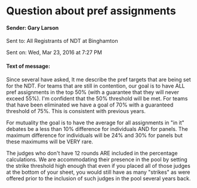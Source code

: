 # Question about pref assignments

#### Sender:	Gary Larson
 Sent to:	All Registrants of NDT at Binghamton
 
 Sent on:	Wed, Mar 23, 2016 at 7:27 PM
#### Text of message:
 Since several have asked, lt me describe the pref targets that are being set for the NDT.  For teams that are still in contention, our goal is to have ALL pref assignments in the top 50% (with a guarantee that they will never exceed 55%).  I'm confident that the 50% threshold will be met.  For teams that have been eliminated we have a goal of 70% with a guaranteed threshold of 75%.  This is consistent with previous years.

 For mutuality the goal is to have the average for all assignments in "in it" debates be a less than 10% difference for individuals AND for panels.  The maximum difference for individuals will be 24% and 30% for panels but these maximums will be VERY rare.

 The judges who don't have 12 rounds ARE included in the percentage calculations.  We are accommodating their presence in the pool by setting the strike threshold high enough that even if you placed all of those judges at the bottom of your sheet, you would still have as many "strikes" as were offered prior to the inclusion of such judges in the pool several years back.